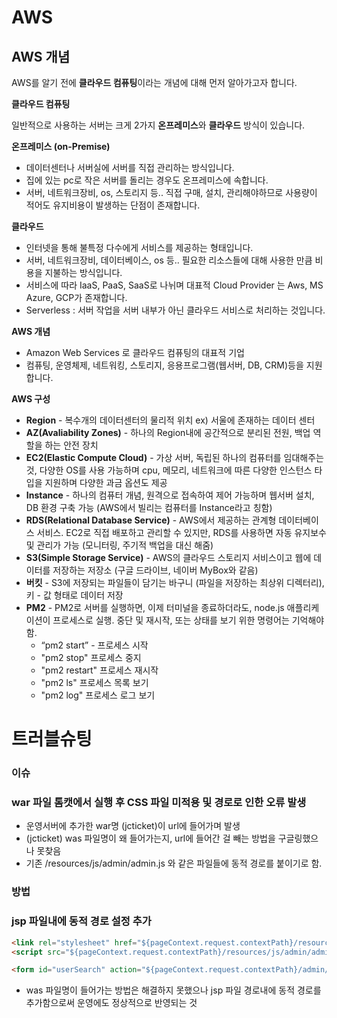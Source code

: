 # AWS

## AWS 개념 

AWS를 알기 전에 **클라우드 컴퓨팅**이라는 개념에 대해 먼저 알아가고자 합니다.

**클라우드 컴퓨팅**

일반적으로 사용하는 서버는 크게 2가지 **온프레미스**와 **클라우드** 방식이 있습니다.

**온프레미스 (on-Premise)**

- 데이터센터나 서버실에 서버를 직접 관리하는 방식입니다.
- 집에 있는 pc로 작은 서버를 돌리는 경우도 온프레미스에 속합니다.
- 서버, 네트워크장비, os, 스토리지 등.. 직접 구매, 설치, 관리해야하므로 사용량이 적어도 유지비용이 발생하는 단점이 존재합니다.

**클라우드**

- 인터넷을 통해 불특정 다수에게 서비스를 제공하는 형태입니다.
- 서버, 네트워크장비, 데이터베이스, os 등.. 필요한 리소스들에 대해 사용한 만큼 비용을 지불하는 방식입니다.
- 서비스에 따라 IaaS, PaaS, SaaS로 나뉘며 대표적 Cloud Provider 는 Aws, MS Azure, GCP가 존재합니다.
- Serverless : 서버 작업을 서버 내부가 아닌 클라우드 서비스로 처리하는 것입니다.

**AWS 개념**

- Amazon Web Services 로 클라우드 컴퓨팅의 대표적 기업
- 컴퓨팅, 운영체제, 네트워킹, 스토리지, 응용프로그램(웹서버, DB, CRM)등을 지원합니다.

**AWS 구성**

- **Region** - 복수개의 데이터센터의 물리적 위치 ex) 서울에 존재하는 데이터 센터
- **AZ(Avaliability Zones)** - 하나의 Region내에 공간적으로 분리된 전원, 백업 역할을 하는 안전 장치
- **EC2(Elastic Compute Cloud)** - 가상 서버, 독립된 하나의 컴퓨터를 임대해주는 것, 다양한 OS를 사용 가능하며 cpu, 메모리, 네트워크에 따른 다양한 인스턴스 타입을 지원하며 다양한 과금 옵션도 제공
- **Instance** - 하나의 컴퓨터 개념, 원격으로 접속하여 제어 가능하며 웹서버 설치, DB 환경 구축 가능 (AWS에서 빌리는 컴퓨터를 Instance라고 칭함)
- **RDS(Relational Database Service)** - AWS에서 제공하는 관계형 데이터베이스 서비스. EC2로 직접 배포하고 관리할 수 있지만, RDS를 사용하면 자동 유지보수 및 관리가 가능 (모니터링, 주기적 백업을 대신 해줌)
- **S3(Simple Storage Service)** - AWS의 클라우드 스토리지 서비스이고 웹에 데이터를 저장하는 저장소 (구글 드라이브, 네이버 MyBox와 같음)
- **버킷** - S3에 저장되는 파일들이 담기는 바구니 (파일을 저장하는 최상위 디렉터리), 키 - 값 형태로 데이터 저장
- **PM2** - PM2로 서버를 실행하면, 이제 터미널을 종료하더라도, node.js 애플리케이션이 프로세스로 실행. 중단 및 재시작, 또는 상태를 보기 위한 명령어는 기억해야함.
    - “pm2 start” - 프로세스 시작
    - "pm2 stop" 프로세스 중지
    - "pm2 restart" 프로세스 재시작
    - "pm2 ls" 프로세스 목록 보기
    - "pm2 log" 프로세스 로그 보기

# 트러블슈팅

### 이슈

### war 파일 톰캣에서 실행 후 CSS 파일 미적용 및 경로로 인한 오류 발생

- 운영서버에 추가한 war명 (jcticket)이 url에 들어가며 발생
- (jcticket) was 파일명이 왜 들어가는지, url에 들어간 걸 빼는 방법을 구글링했으나 못찾음
- 기존 /resources/js/admin/admin.js 와 같은 파일들에 동적 경로를 붙이기로 함.

### 방법

### jsp 파일내에 동적 경로 설정 추가

```html
<link rel="stylesheet" href="${pageContext.request.contextPath}/resources/css/admin/admin.css">
<script src="${pageContext.request.contextPath}/resources/js/admin/admin.js"></script>

<form id="userSearch" action="${pageContext.request.contextPath}/admin/user" method="get">
```

- was 파일명이 들어가는 방법은 해결하지 못했으나 jsp 파일 경로내에 동적 경로를 추가함으로써 운영에도 정상적으로 반영되는 것